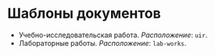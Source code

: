 # Шаблоны документов

- Учебно-исследовательская работа. *Расположение*: `uir`.
- Лабораторные работы. *Расположение*: `lab-works`.
